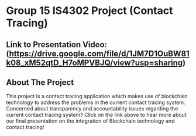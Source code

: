 # Group 15 IS4302 Project (Contact Tracing)

<!-- Link to Presentation Video -->
## Link to Presentation Video: (https://drive.google.com/file/d/1JM7D1OuBW81k08_xM52qtD_H7oMPVBJQ/view?usp=sharing)

<!-- ABOUT THE PROJECT -->
## About The Project

This project is a contact tracing application which makes use of blockchain technology to address the problems in the current contact tracing system. 
Concerned about transparency and accountability issues regarding the current contact tracing system? 
Click on the link above to hear more about our final presentation on the integration of Blockchain technology and contact tracing!